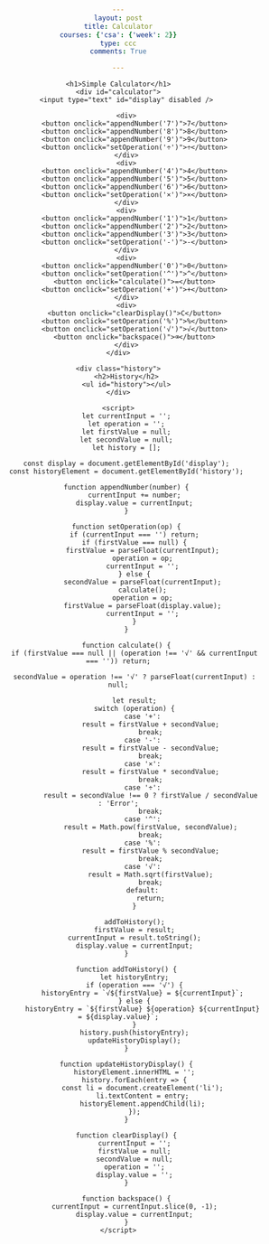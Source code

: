 ```yaml
---
layout: post
title: Calculator
courses: {'csa': {'week': 2}}
type: ccc
comments: True

---
```

<html lang="en">
<head>
    <meta charset="UTF-8">
    <meta name="viewport" content="width=device-width, initial-scale=1.0">
    <title>Simple Calculator</title>
    <style>
        body {
            font-family: 'Arial', sans-serif;
            text-align: center;
            margin-top: 50px;
        }
        #calculator {
            display: inline-block;
            padding: 20px;
            background-color: #f1f1f1;
            border-radius: 10px;
        }
        #display {
            width: 100%;
            height: 50px;
            font-size: 24px;
            text-align: right;
            margin-bottom: 10px;
            padding: 5px;
            border-radius: 5px;
        }
        button {
            width: 70px;
            height: 70px;
            font-size: 24px;
            margin: 5px;
            cursor: pointer;
            border-radius: 5px;
            border: none;
            background-color: #4CAF50;
            color: white;
            transition: background-color 0.2s;
        }
        button:hover {
            background-color: #45a049;
        }
        .history {
            margin-top: 30px;
            width: 300px;
            background-color: #f1f1f1;
            padding: 10px;
            border-radius: 10px;
            display: inline-block;
            text-align: left;
            overflow-y: auto;
            max-height: 200px;
        }
    </style>
</head>
<body>

    <h1>Simple Calculator</h1>
    <div id="calculator">
        <input type="text" id="display" disabled />

        <div>
            <button onclick="appendNumber('7')">7</button>
            <button onclick="appendNumber('8')">8</button>
            <button onclick="appendNumber('9')">9</button>
            <button onclick="setOperation('÷')">÷</button>
        </div>
        <div>
            <button onclick="appendNumber('4')">4</button>
            <button onclick="appendNumber('5')">5</button>
            <button onclick="appendNumber('6')">6</button>
            <button onclick="setOperation('×')">×</button>
        </div>
        <div>
            <button onclick="appendNumber('1')">1</button>
            <button onclick="appendNumber('2')">2</button>
            <button onclick="appendNumber('3')">3</button>
            <button onclick="setOperation('-')">-</button>
        </div>
        <div>
            <button onclick="appendNumber('0')">0</button>
            <button onclick="setOperation('^')">^</button>
            <button onclick="calculate()">=</button>
            <button onclick="setOperation('+')">+</button>
        </div>
        <div>
            <button onclick="clearDisplay()">C</button>
            <button onclick="setOperation('%')">%</button>
            <button onclick="setOperation('√')">√</button>
            <button onclick="backspace()">⌫</button>
        </div>
    </div>

    <div class="history">
        <h2>History</h2>
        <ul id="history"></ul>
    </div>

    <script>
        let currentInput = '';
        let operation = '';
        let firstValue = null;
        let secondValue = null;
        let history = [];

        const display = document.getElementById('display');
        const historyElement = document.getElementById('history');

        function appendNumber(number) {
            currentInput += number;
            display.value = currentInput;
        }

        function setOperation(op) {
            if (currentInput === '') return;
            if (firstValue === null) {
                firstValue = parseFloat(currentInput);
                operation = op;
                currentInput = '';
            } else {
                secondValue = parseFloat(currentInput);
                calculate();
                operation = op;
                firstValue = parseFloat(display.value);
                currentInput = '';
            }
        }

        function calculate() {
            if (firstValue === null || (operation !== '√' && currentInput === '')) return;

            secondValue = operation !== '√' ? parseFloat(currentInput) : null;

            let result;
            switch (operation) {
                case '+':
                    result = firstValue + secondValue;
                    break;
                case '-':
                    result = firstValue - secondValue;
                    break;
                case '×':
                    result = firstValue * secondValue;
                    break;
                case '÷':
                    result = secondValue !== 0 ? firstValue / secondValue : 'Error';
                    break;
                case '^':
                    result = Math.pow(firstValue, secondValue);
                    break;
                case '%':
                    result = firstValue % secondValue;
                    break;
                case '√':
                    result = Math.sqrt(firstValue);
                    break;
                default:
                    return;
            }

            addToHistory();
            firstValue = result;
            currentInput = result.toString();
            display.value = currentInput;
        }

        function addToHistory() {
            let historyEntry;
            if (operation === '√') {
                historyEntry = `√${firstValue} = ${currentInput}`;
            } else {
                historyEntry = `${firstValue} ${operation} ${currentInput} = ${display.value}`;
            }
            history.push(historyEntry);
            updateHistoryDisplay();
        }

        function updateHistoryDisplay() {
            historyElement.innerHTML = '';
            history.forEach(entry => {
                const li = document.createElement('li');
                li.textContent = entry;
                historyElement.appendChild(li);
            });
        }

        function clearDisplay() {
            currentInput = '';
            firstValue = null;
            secondValue = null;
            operation = '';
            display.value = '';
        }

        function backspace() {
            currentInput = currentInput.slice(0, -1);
            display.value = currentInput;
        }
    </script>

</body>
</html>
